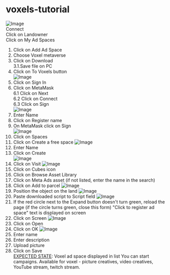 # voxels-tutorial

![Image](./media/1.png)\
Connect\
Click on Landowner\
Click on My Ad Spaces

1. Click on Add Ad Space
2. Choose Voxel metaverse
3. Click on Download\
    3.1.Save file on PC
4. Click on To Voxels button\
![Image](./media/2.png)
5. Click on Sign In
6. Click on MetaMask\
	6.1 Click on Next\
	6.2 Click on Connect\
	6.3 Click on Sign\
![Image](./media/3.png)
7. Enter Name
8. Click on Register name
9. On MetaMask click on Sign  
![Image](./media/4.png)
10. Click on Spaces
11. Click on Create a free space
![Image](./media/5.png)  
12. Enter Name
13. Click on Create  
![Image](./media/6.png)
14. Click on Visit
![Image](./media/7.png)
15. Click on Cubes icon
16. Click on Browse Asset Library
17. Click on Meta Ads asset (if not listed, enter the name in the search)
18. Click on Add to parcel
![Image](./media/8.png)
19. Position the object on the land
![Image](./media/9.png)
20. Paste downloaded script to Script field
![Image](./media/10.png)
21. If the red circle next to the Expand button doesn't turn green, reload the page (if the circle turns green, close this form)
"Click to register ad space" text is displayed on screen
22. Click on Screen
![Image](./media/11.png)
23. Click on Open
24. Click on OK
![Image](./media/12.png)
25. Enter name
26. Enter description
27. Upload picture
28. Click on Save\
<u>EXPECTED STATE</u>: Voxel ad space displayed in list
You can start campaigns. Available for voxel - picture creatives, video creatives, YouTube stream, twitch stream.
